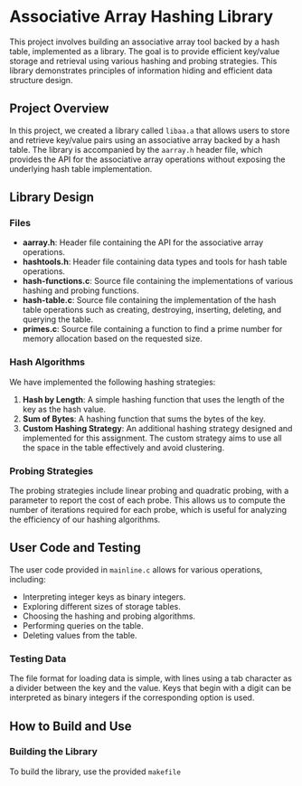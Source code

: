 # Associative Array Hashing Library

This project involves building an associative array tool backed by a hash table, implemented as a library. The goal is to provide efficient key/value storage and retrieval using various hashing and probing strategies. This library demonstrates principles of information hiding and efficient data structure design.

## Project Overview

In this project, we created a library called `libaa.a` that allows users to store and retrieve key/value pairs using an associative array backed by a hash table. The library is accompanied by the `aarray.h` header file, which provides the API for the associative array operations without exposing the underlying hash table implementation.

## Library Design

### Files

- **aarray.h**: Header file containing the API for the associative array operations.
- **hashtools.h**: Header file containing data types and tools for hash table operations.
- **hash-functions.c**: Source file containing the implementations of various hashing and probing functions.
- **hash-table.c**: Source file containing the implementation of the hash table operations such as creating, destroying, inserting, deleting, and querying the table.
- **primes.c**: Source file containing a function to find a prime number for memory allocation based on the requested size.

### Hash Algorithms

We have implemented the following hashing strategies:

1. **Hash by Length**: A simple hashing function that uses the length of the key as the hash value.
2. **Sum of Bytes**: A hashing function that sums the bytes of the key.
3. **Custom Hashing Strategy**: An additional hashing strategy designed and implemented for this assignment. The custom strategy aims to use all the space in the table effectively and avoid clustering.

### Probing Strategies

The probing strategies include linear probing and quadratic probing, with a parameter to report the cost of each probe. This allows us to compute the number of iterations required for each probe, which is useful for analyzing the efficiency of our hashing algorithms.

## User Code and Testing

The user code provided in `mainline.c` allows for various operations, including:

- Interpreting integer keys as binary integers.
- Exploring different sizes of storage tables.
- Choosing the hashing and probing algorithms.
- Performing queries on the table.
- Deleting values from the table.

### Testing Data

The file format for loading data is simple, with lines using a tab character as a divider between the key and the value. Keys that begin with a digit can be interpreted as binary integers if the corresponding option is used.

## How to Build and Use

### Building the Library

To build the library, use the provided `makefile`
